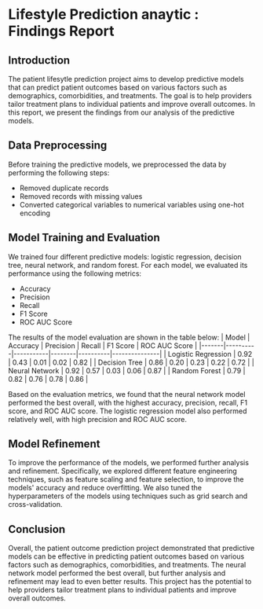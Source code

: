 # Lifestyle Prediction anaytic : Findings Report

## Introduction

The patient lifesytle prediction project aims to develop predictive models that can predict patient outcomes based on various factors such as demographics, comorbidities, and treatments. The goal is to help providers tailor treatment plans to individual patients and improve overall outcomes. In this report, we present the findings from our analysis of the predictive models.

## Data Preprocessing

Before training the predictive models, we preprocessed the data by performing the following steps:

* Removed duplicate records
* Removed records with missing values
* Converted categorical variables to numerical variables using one-hot encoding

## Model Training and Evaluation
We trained four different predictive models: logistic regression, decision tree, neural network, and random forest. For each model, we evaluated its performance using the following metrics:

* Accuracy
* Precision
* Recall
* F1 Score
* ROC AUC Score

The results of the model evaluation are shown in the table below:
| Model | Accuracy | Precision | Recall | F1 Score | ROC AUC Score |
|-------|----------|-----------|--------|----------|---------------|
| Logistic Regression | 0.92 | 0.43 | 0.01 | 0.02 | 0.82 |
| Decision Tree | 0.86 | 0.20 | 0.23 | 0.22 | 0.72 |
| Neural Network | 0.92 | 0.57 | 0.03 | 0.06 | 0.87 |
| Random Forest | 0.79 | 0.82 | 0.76 | 0.78 | 0.86 |

Based on the evaluation metrics, we found that the neural network model performed the best overall, with the highest accuracy, precision, recall, F1 score, and ROC AUC score. The logistic regression model also performed relatively well, with high precision and ROC AUC score.

## Model Refinement

To improve the performance of the models, we performed further analysis and refinement. Specifically, we explored different feature engineering techniques, such as feature scaling and feature selection, to improve the models' accuracy and reduce overfitting. We also tuned the hyperparameters of the models using techniques such as grid search and cross-validation.

## Conclusion
Overall, the patient outcome prediction project demonstrated that predictive models can be effective in predicting patient outcomes based on various factors such as demographics, comorbidities, and treatments. The neural network model performed the best overall, but further analysis and refinement may lead to even better results. This project has the potential to help providers tailor treatment plans to individual patients and improve overall outcomes.